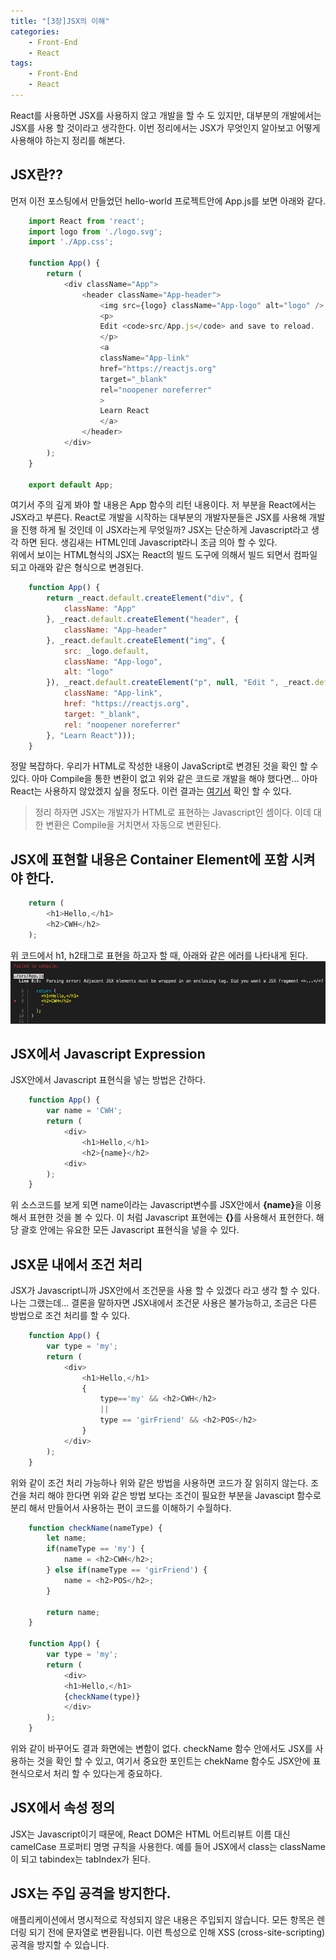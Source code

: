 ```yaml
---
title: "[3장]JSX의 이해"
categories: 
    - Front-End
    - React
tags: 
    - Front-End
    - React
---
```

React를 사용하면 JSX를 사용하지 않고 개발을 할 수 도 있지만, 대부분의 개발에서는 JSX를 사용 할 것이라고 생각한다. 이번 정리에서는 JSX가 무엇인지 알아보고 어떻게 사용해야 하는지 정리를 해본다.

## JSX란??
먼저 이전 포스팅에서 만들었던 hello-world 프로젝트안에 App.js를 보면 아래와 같다.
```javascript
    import React from 'react';
    import logo from './logo.svg';
    import './App.css';

    function App() {
        return (
            <div className="App">
                <header className="App-header">
                    <img src={logo} className="App-logo" alt="logo" />
                    <p>
                    Edit <code>src/App.js</code> and save to reload.
                    </p>
                    <a
                    className="App-link"
                    href="https://reactjs.org"
                    target="_blank"
                    rel="noopener noreferrer"
                    >
                    Learn React
                    </a>
                </header>
            </div>
        );
    }

    export default App;
```
여기서 주의 깊게 봐야 할 내용은 App 함수의 리턴 내용이다. 저 부분을 React에서는 JSX라고 부른다. React로 개발을 시작하는 대부분의 개발자분들은 JSX를 사용해 개발을 진행 하게 될 것인데 이 JSX라는게 무엇일까? JSX는 단순하게 Javascript라고 생각 하면 된다. 생김새는 HTML인데 Javascript라니 조금 의아 할 수 있다. <br>
위에서 보이는 HTML형식의 JSX는 React의 빌드 도구에 의해서 빌드 되면서 컴파일 되고 아래와 같은 형식으로 변경된다.
```javascript
    function App() {
        return _react.default.createElement("div", {
            className: "App"
        }, _react.default.createElement("header", {
            className: "App-header"
        }, _react.default.createElement("img", {
            src: _logo.default,
            className: "App-logo",
            alt: "logo"
        }), _react.default.createElement("p", null, "Edit ", _react.default.createElement("code", null, "src/App.js"), " and save to reload."), _react.default.createElement("a", {
            className: "App-link",
            href: "https://reactjs.org",
            target: "_blank",
            rel: "noopener noreferrer"
        }, "Learn React")));
    }
```
정말 복잡하다. 우리가 HTML로 작성한 내용이 JavaScript로 변경된 것을 확인 할 수 있다. 아마 Compile을 통한 변환이 없고 위와 같은 코드로 개발을 해야 했다면... 아마 React는 사용하지 않았겠지 싶을 정도다. 이런 결과는 [여기서](https://babeljs.io/repl) 확인 할 수 있다. 
> 정리 하자면 JSX는 개발자가 HTML로 표현하는 Javascript인 셈이다. 이데 대한 변환은 Compile을 거치면서 자동으로 변환된다. 

## JSX에 표현할 내용은 Container Element에 포함 시켜야 한다.
```javascript
    return (
        <h1>Hello,</h1>
        <h2>CWH</h2>
    );
```
위 코드에서 h1, h2태그로 표현을 하고자 할 때, 아래와 같은 에러를 나타내게 된다.
![compileErr](/assets/images/react3/compileErr.png)
## JSX에서 Javascript Expression
JSX안에서 Javascript 표현식을 넣는 방법은 간하다.
```javascript
    function App() {
        var name = 'CWH';
        return (
            <div>
                <h1>Hello,</h1>
                <h2>{name}</h2> 
            <div>
        );
    }
```
위 소스코드를 보게 되면 name이라는 Javascript변수를 JSX안에서 <b>{name}</b>을 이용해서 표현한 것을 볼 수 있다. 이 처럼 Javascript 표현에는 <b>{}</b>를 사용해서 표현한다. 해당 괄호 안에는 유요한 모든 Javascript 표현식을 넣을 수 있다.

## JSX문 내에서 조건 처리
JSX가 Javascript니까 JSX안에서 조건문을 사용 할 수 있겠다 라고 생각 할 수 있다. 나는 그랬는데... 결론을 말하자면 JSX내에서 조건문 사용은 불가능하고, 조금은 다른 방법으로 조건 처리를 할 수 있다. 
```javascript
    function App() {
        var type = 'my';
        return (
            <div>
                <h1>Hello,</h1>
                {
                    type=='my' && <h2>CWH</h2>
                    ||
                    type == 'girFriend' && <h2>POS</h2>
                }
            </div>
        );
    }
```
위와 같이 조건 처리 가능하나 위와 같은 방법을 사용하면 코드가 잘 읽히지 않는다. 조건을 처리 해야 한다면 위와 같은 방법 보다는 조건이 필요한 부분을 Javascipt 함수로 분리 해서 만들어서 사용하는 편이 코드를 이해하기 수월하다.
```javascript
    function checkName(nameType) {
        let name;
        if(nameType == 'my') {
            name = <h2>CWH</h2>;
        } else if(nameType == 'girFriend') {
            name = <h2>POS</h2>;
        }   

        return name;
    }

    function App() {
        var type = 'my';
        return (
            <div>
            <h1>Hello,</h1>
            {checkName(type)}
            </div>
        );
    }
```
위와 같이 바꾸어도 결과 화면에는 변함이 없다. checkName 함수 안에서도 JSX를 사용하는 것을 확인 할 수 있고, 여기서 중요한 포인트는 chekName 함수도 JSX안에 표현식으로서 처리 할 수 있다는게 중요하다.

## JSX에서 속성 정의
JSX는 Javascript이기 때문에, React DOM은 HTML 어트리뷰트 이름 대신 camelCase 프로퍼티 명명 규칙을 사용한다. 예를 들어 JSX에서 class는 className이 되고 tabindex는 tabIndex가 된다.

## JSX는 주입 공격을 방지한다.
애플리케이션에서 명시적으로 작성되지 않은 내용은 주입되지 않습니다. 모든 항목은 렌더링 되기 전에 문자열로 변환됩니다. 이런 특성으로 인해 XSS (cross-site-scripting) 공격을 방지할 수 있습니다.